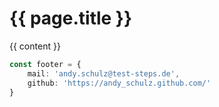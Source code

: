 # {{ page.title }}

{{ content }}

```typescript
const footer = {
    mail: 'andy.schulz@test-steps.de',
    github: 'https://andy_schulz.github.com/'
}
```